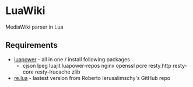 # LuaWiki
MediaWiki parser in Lua

## Requirements
- [luapower](https://luapower.com) - all in one / install following packages
  - cjson lpeg luajit luapower-repos nginx openssl pcre resty.http resty-core resty-lrucache zlib
- [re.lua](https://github.com/roberto-ieru/LPeg/blob/master/re.lua) - lastest version from Roberto Ierusalimschy's GitHub repo
